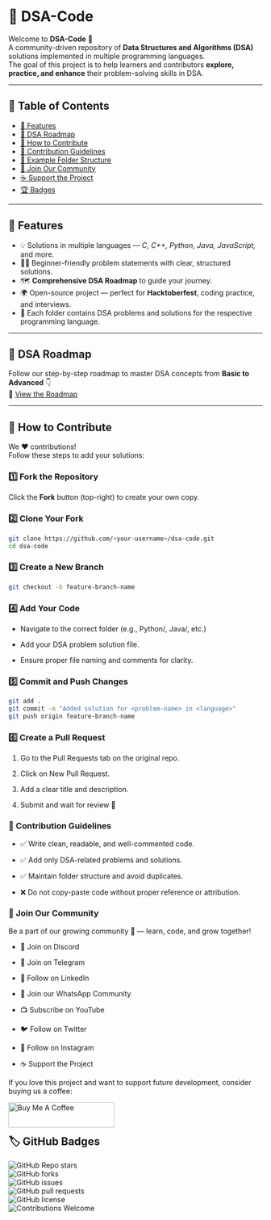 
# 📘 DSA-Code  

Welcome to **DSA-Code** 🎉  
A community-driven repository of **Data Structures and Algorithms (DSA)** solutions implemented in multiple programming languages.  
The goal of this project is to help learners and contributors **explore, practice, and enhance** their problem-solving skills in DSA.  

---

## 📑 Table of Contents  
- [🚀 Features](#-features)  
- [🧭 DSA Roadmap](#-dsa-roadmap)  
- [🤝 How to Contribute](#-how-to-contribute)  
- [📝 Contribution Guidelines](#-contribution-guidelines)  
- [📂 Example Folder Structure](#-example-folder-structure)  
- [📢 Join Our Community](#-join-our-community)  
- [☕ Support the Project](#-support-the-project)  
- [🏆 Badges](#-badges)  

---


## 🚀 Features  
- 💡 Solutions in multiple languages — *C, C++, Python, Java, JavaScript,* and more.  
- 🧑‍💻 Beginner-friendly problem statements with clear, structured solutions.  
- 🗺️ **Comprehensive DSA Roadmap** to guide your journey.  
- 🌍 Open-source project — perfect for **Hacktoberfest**, coding practice, and interviews.  
- 🧩 Each folder contains DSA problems and solutions for the respective programming language.  

---


## 🧭 DSA Roadmap  
Follow our step-by-step roadmap to master DSA concepts from **Basic to Advanced** 👇  
📘 [View the Roadmap](./roadmap/DSA%20Road%20Map%20Basic%20to%20Advance.md)

---

## 🤝 How to Contribute  

We ❤️ contributions!  
Follow these steps to add your solutions:  

### 1️⃣ Fork the Repository  
Click the **Fork** button (top-right) to create your own copy.  

### 2️⃣ Clone Your Fork  

```bash
git clone https://github.com/<your-username>/dsa-code.git
cd dsa-code
```


### 3️⃣ Create a New Branch
```bash
git checkout -b feature-branch-name
 ```

### 4️⃣ Add Your Code

- Navigate to the correct folder (e.g., Python/, Java/, etc.)

- Add your DSA problem solution file.

- Ensure proper file naming and comments for clarity.

### 5️⃣ Commit and Push Changes

```bash
git add .
git commit -m "Added solution for <problem-name> in <language>"
git push origin feature-branch-name
```


### 6️⃣ Create a Pull Request

1. Go to the Pull Requests tab on the original repo.

2. Click on New Pull Request.

3. Add a clear title and description.

4. Submit and wait for review 🚀

### 📝 Contribution Guidelines

  - ✅ Write clean, readable, and well-commented code.
  
  - ✅ Add only DSA-related problems and solutions.
  
  - ✅ Maintain folder structure and avoid duplicates.
  
  - ❌ Do not copy-paste code without proper reference or attribution.


### 📢 Join Our Community


Be a part of our growing community 🌱 — learn, code, and grow together!


- 💬 Join on Discord

- 📢 Join on Telegram

- 💼 Follow on LinkedIn

- 💬 Join our WhatsApp Community

- 📺 Subscribe on YouTube

- 🐦 Follow on Twitter

- 📸 Follow on Instagram

- ☕ Support the Project

If you love this project and want to support future development, consider buying us a coffee:

<a href="https://www.buymeacoffee.com/mgoshwami1c"> <img align="left" src="https://cdn.buymeacoffee.com/buttons/v2/default-yellow.png" height="50" width="210" alt="Buy Me A Coffee"> </a>

<br><br>

## 🏷️ GitHub Badges  

![GitHub Repo stars](https://img.shields.io/github/stars/ghostmkg/dsa-code?style=for-the-badge)  
![GitHub forks](https://img.shields.io/github/forks/ghostmkg/dsa-code?style=for-the-badge)  
![GitHub issues](https://img.shields.io/github/issues/ghostmkg/dsa-code?style=for-the-badge)  
![GitHub pull requests](https://img.shields.io/github/issues-pr/ghostmkg/dsa-code?style=for-the-badge)  
![GitHub license](https://img.shields.io/github/license/ghostmkg/dsa-code?style=for-the-badge)  
![Contributions Welcome](https://img.shields.io/badge/contributions-welcome-brightgreen.svg?style=for-the-badge)  

